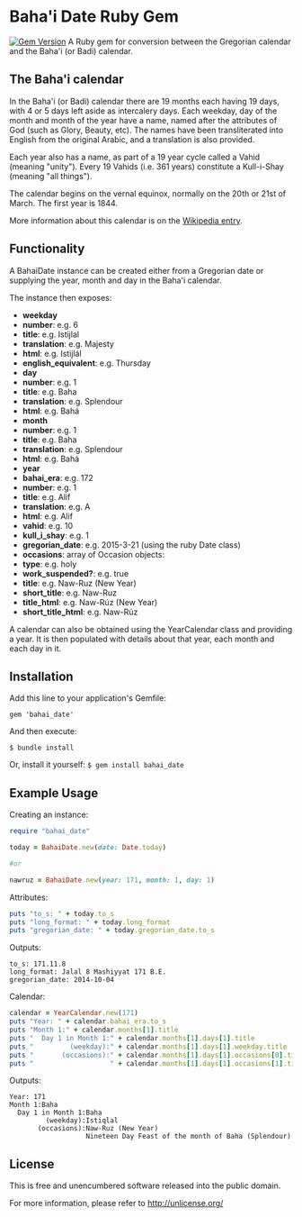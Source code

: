 Baha'i Date Ruby Gem
====================
[![Gem Version](https://badge.fury.io/rb/bahai_date.png)](http://badge.fury.io/rb/bahai_date)
A Ruby gem for conversion between the Gregorian calendar and the Baha'i (or Badi) calendar.


The Baha'i calendar
-------------------
In the Baha'i (or Badi) calendar there are 19 months each having 19 days, with 4 or 5 days left aside as intercalery days. Each weekday, day of the month and month of the year have a name, named after the attributes of God (such as Glory, Beauty, etc). The names have been transliterated into English from the original Arabic, and a translation is also provided.

Each year also has a name, as part of a 19 year cycle called a Vahid (meaning "unity"). Every 19 Vahids (i.e. 361 years) constitute a Kull-i-Shay (meaning "all things"). 

The calendar begins on the vernal equinox, normally on the 20th or 21st of March. The first year is 1844.

More information about this calendar is on the [Wikipedia entry](http://en.wikipedia.org/wiki/Bah%C3%A1'%C3%AD_calendar).


Functionality
-------------
A BahaiDate instance can be created either from a Gregorian date or supplying the year, month and day in the Baha'i calendar.

The instance then exposes:
- **weekday**
 - **number**: e.g. 6
 - **title**: e.g. Istijlal
 - **translation**: e.g. Majesty
 - **html**: e.g. Istijlál
 - **english_equivalent**: e.g. Thursday
- **day**
 - **number**: e.g. 1
 - **title**: e.g. Baha
 - **translation**: e.g. Splendour
 - **html**: e.g. Bahá
- **month**
 - **number**: e.g. 1
 - **title**: e.g. Baha
 - **translation**: e.g. Splendour
 - **html**: e.g. Bahá
- **year**
 - **bahai_era**: e.g. 172
 - **number**: e.g. 1
 - **title**: e.g. Alif
 - **translation**: e.g. A
 - **html**: e.g. Alif
 - **vahid**: e.g. 10
 - **kull_i_shay**: e.g. 1
- **gregorian_date**: e.g. 2015-3-21 (using the ruby Date class)
- **occasions**: array of Occasion objects:
 - **type**: e.g. holy
 - **work_suspended?**: e.g. true
 - **title**: e.g. Naw-Ruz (New Year)
 - **short_title**: e.g. Naw-Ruz
 - **title_html**: e.g. Naw-Rúz (New Year)
 - **short_title_html**: e.g. Naw-Rúz

A calendar can also be obtained using the YearCalendar class and providing a year. It is then populated with details about that year, each month and each day in it.


Installation
------------
Add this line to your application's Gemfile:

`gem 'bahai_date'`

And then execute:

`$ bundle install`

Or, install it yourself:
`$ gem install bahai_date`


Example Usage
-------------
Creating an instance:
```ruby
require "bahai_date"

today = BahaiDate.new(date: Date.today)

#or

nawruz = BahaiDate.new(year: 171, month: 1, day: 1)
```

Attributes:
```ruby
puts "to_s: " + today.to_s
puts "long_format: " + today.long_format
puts "gregorian_date: " + today.gregorian_date.to_s
```
Outputs:
```
to_s: 171.11.8
long_format: Jalal 8 Mashiyyat 171 B.E.
gregorian_date: 2014-10-04
```

Calendar:
```ruby
calendar = YearCalendar.new(171)
puts "Year: " + calendar.bahai_era.to_s
puts "Month 1:" + calendar.months[1].title
puts "  Day 1 in Month 1:" + calendar.months[1].days[1].title
puts "         (weekday):" + calendar.months[1].days[1].weekday.title
puts "       (occasions):" + calendar.months[1].days[1].occasions[0].title
puts "                   " + calendar.months[1].days[1].occasions[1].title
```
Outputs:
```
Year: 171
Month 1:Baha
  Day 1 in Month 1:Baha
         (weekday):Istiqlal
       (occasions):Naw-Ruz (New Year)
                   Nineteen Day Feast of the month of Baha (Splendour)
```


License
-------
This is free and unencumbered software released into the public domain.

For more information, please refer to <http://unlicense.org/>

